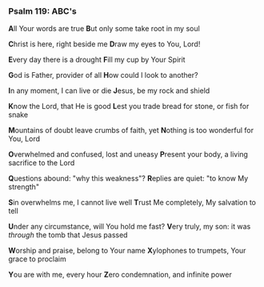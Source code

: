### Psalm 119: ABC's

**A**ll Your words are true
**B**ut only some take root in my soul

**C**hrist is here, right beside me
**D**raw my eyes to You, Lord!

**E**very day there is a drought
**F**ill my cup by Your Spirit

**G**od is Father, provider of all
**H**ow could I look to another?



**I**n any moment, I can live or die
**J**esus, be my rock and shield

**K**now the Lord, that He is good
**L**est you trade bread for stone, or fish for snake

**M**ountains of doubt leave crumbs of faith, yet
**N**othing is too wonderful for You, Lord

**O**verwhelmed and confused, lost and uneasy
**P**resent your body, a living sacrifice to the Lord



**Q**uestions abound: "why this weakness"?
**R**eplies are quiet: "to know My strength"

**S**in overwhelms me, I cannot live well
**T**rust Me completely, My salvation to tell

**U**nder any circumstance, will You hold me fast?
**V**ery truly, my son: it was *through* the tomb that Jesus passed

**W**orship and praise, belong to Your name
**X**ylophones to trumpets, Your grace to proclaim



**Y**ou are with me, every hour
**Z**ero condemnation, and infinite power